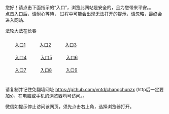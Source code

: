 您好！请点击下面指示的“入口”，浏览此网站是安全的，且为您带来平安。。 <br/>
点击入口后，请耐心等待， 过程中可能会出现无法打开的提示，请忽略，最终会进入网站. </br>

法轮大法在长春<br/>
<div style="padding:10px"><a style="margin:20px" target="_blank" href="https://djet2ejllz1yb.cloudfront.net/2Qpsp?zooopxfb" id="ccLink1" rel="nofollow">入口1</a> <a target="_blank" style="margin:20px" href="https://dj4a5824hwug.cloudfront.net/2Qpsp?sbhudn" id="ccLink2" rel="nofollow">入口2</a> <a style="margin:20px" target="_blank" href="https://d2t6u3cwvl6n7v.cloudfront.net/2Qpsp?pqnkdx" id="ccLink3" rel="nofollow">入口3</a></div>

<div style="padding:10px" ><a style="margin:20px" target="_blank" href="https://djet2ejllz1yb.cloudfront.net/2Qpsp?zooopxfb" id="ccLink4" rel="nofollow">入口4</a> <a style="margin:20px" href="https://dj4a5824hwug.cloudfront.net/2Qpsp?sbhudn" target="_blank" id="ccLink5" rel="nofollow">入口5</a> <a style="margin:20px" href="https://d2t6u3cwvl6n7v.cloudfront.net/2Qpsp?pqnkdx" target="_blank" id="ccLink6" rel="nofollow">入口6</a></div>

<div style="padding:10px"><a style="margin:20px" target="_blank" href="https://djet2ejllz1yb.cloudfront.net/2Qpsp?zooopxfb" id="ccLink7" rel="nofollow">入口7</a> <a style="margin:20px" href="https://dj4a5824hwug.cloudfront.net/2Qpsp?sbhudn" target="_blank" id="ccLink8" rel="nofollow">入口8</a> <a style="margin:20px" target="_blank" href="https://d2t6u3cwvl6n7v.cloudfront.net/2Qpsp?pqnkdx" id="ccLink9" rel="nofollow">入口9</a></div>

<br/>



请复制并记住免翻墙网址 https://github.com/yntd/changchunzx (http后一定要加s)，在电脑或手机的浏览器均可访问。。<br/>

微信如提示停止访问该网页，须先点击右上角，选择浏览器打开。
